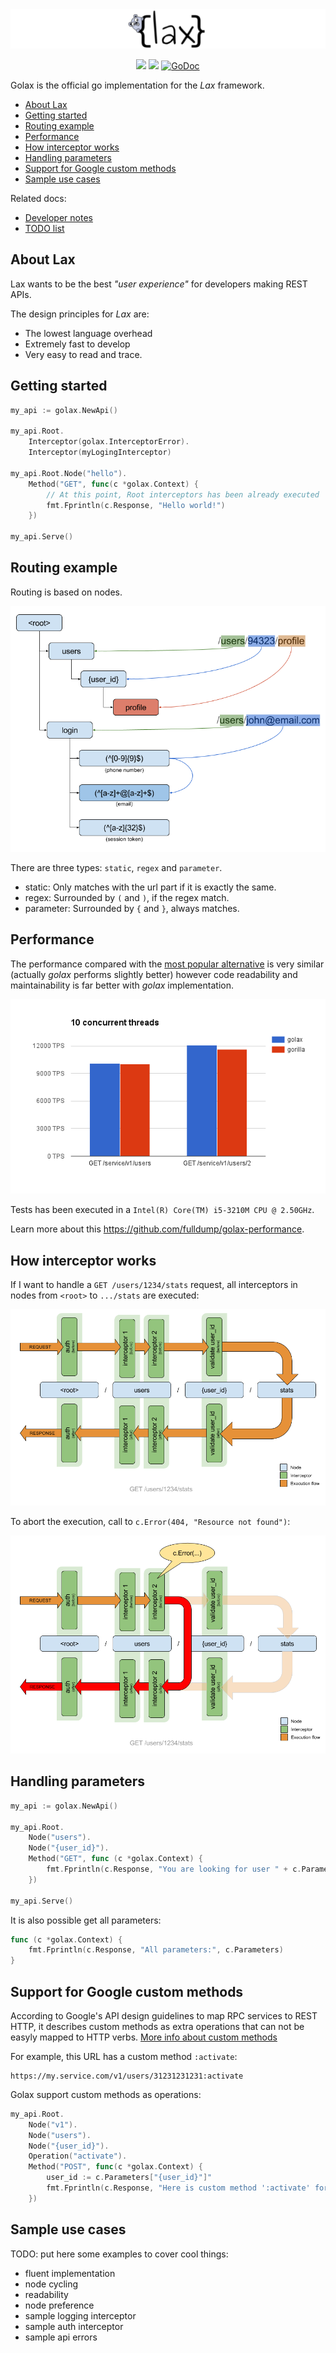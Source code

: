 <img src="logo.png">

<p align="center">
<a href="https://travis-ci.org/fulldump/golax"><img src="https://api.travis-ci.org/fulldump/golax.svg?branch=master"></a>
<a href="https://goreportcard.com/report/fulldump/golax"><img src="http://goreportcard.com/badge/fulldump/golax"></a>
<a href="https://godoc.org/github.com/fulldump/golax"><img src="https://godoc.org/github.com/fulldump/golax?status.svg" alt="GoDoc"></a>
</p>

Golax is the official go implementation for the _Lax_ framework.

<!-- MarkdownTOC autolink=true bracket=round depth=4 -->

- [About Lax](#about-lax)
- [Getting started](#getting-started)
- [Routing example](#routing-example)
- [Performance](#performance)
- [How interceptor works](#how-interceptor-works)
- [Handling parameters](#handling-parameters)
- [Support for Google custom methods](#support-for-google-custom-methods)
- [Sample use cases](#sample-use-cases)

<!-- /MarkdownTOC -->

Related docs:

* [Developer notes](doc/developer.md)
* [TODO list](doc/todo.md)

## About Lax

Lax wants to be the best _"user experience"_ for developers making REST APIs.

The design principles for _Lax_ are:

* The lowest language overhead
* Extremely fast to develop
* Very easy to read and trace.


## Getting started

```go
my_api := golax.NewApi()

my_api.Root.
    Interceptor(golax.InterceptorError).
    Interceptor(myLogingInterceptor)

my_api.Root.Node("hello").
    Method("GET", func(c *golax.Context) {
        // At this point, Root interceptors has been already executed
        fmt.Fprintln(c.Response, "Hello world!")
    })

my_api.Serve()
```

## Routing example

Routing is based on nodes.

<p align="center">
    <img src="doc/figure_4_routing_example.png">
</p>

There are three types: `static`, `regex` and `parameter`.

* static: Only matches with the url part if it is exactly the same.
* regex: Surrounded by `(` and `)`, if the regex match.
* parameter: Surrounded by `{` and `}`, always matches.

## Performance

The performance compared with the [most popular alternative](http://www.gorillatoolkit.org/) is very similar (actually _golax_ performs slightly better) however code readability and maintainability is far better with _golax_ implementation.

<p align="center">
    <img src="doc/figure_3_performance.png">
</p>

Tests has been executed in a `Intel(R) Core(TM) i5-3210M CPU @ 2.50GHz`.

Learn more about this https://github.com/fulldump/golax-performance.

## How interceptor works

If I want to handle a `GET /users/1234/stats` request, all interceptors in nodes from `<root>` to `.../stats` are executed:

![Normal flow](doc/figure_1_normal_flow.png)

To abort the execution, call to `c.Error(404, "Resource not found")`:

![Break flow](doc/figure_2_break_flow.png)

## Handling parameters

```go
my_api := golax.NewApi()

my_api.Root.
    Node("users").
    Node("{user_id}").
    Method("GET", func (c *golax.Context) {
        fmt.Fprintln(c.Response, "You are looking for user " + c.Parameter)
    })

my_api.Serve()
```

It is also possible get all parameters:

```go
func (c *golax.Context) {
    fmt.Fprintln(c.Response, "All parameters:", c.Parameters)
}
```

## Support for Google custom methods

According to Google's API design guidelines to map RPC services to REST HTTP,
it describes custom methods as extra operations that can not be easyly mapped
to HTTP verbs. [More info about custom methods](https://cloud.google.com/apis/design/custom_methods)

For example, this URL has a custom method `:activate`:

```
https://my.service.com/v1/users/31231231231:activate
```

Golax support custom methods as operations:

```go
my_api.Root.
    Node("v1").
    Node("users").
    Node("{user_id}").
    Operation("activate").
    Method("POST", func(c *golax.Context) {
        user_id := c.Parameters["{user_id}"]"
        fmt.Fprintln(c.Response, "Here is custom method ':activate' for user "+user_id)
    })
```


## Sample use cases

TODO: put here some examples to cover cool things:

* fluent implementation
* node cycling
* readability
* node preference
* sample logging interceptor
* sample auth interceptor
* sample api errors
